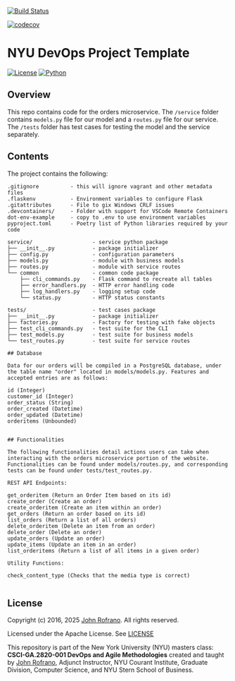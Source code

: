 [![Build Status](https://github.com/CSCI-GA-2820-SP25-001/orders/actions/workflows/ci.yml/badge.svg)](https://github.com/CSCI-GA-2820-SP25-001/orders/actions)

[![codecov](https://codecov.io/gh/CSCI-GA-2820-SP25-001/orders/graph/badge.svg?token=7L6U3T50NL)](https://codecov.io/gh/CSCI-GA-2820-SP25-001/orders)

# NYU DevOps Project Template

[![License](https://img.shields.io/badge/License-Apache_2.0-blue.svg)](https://opensource.org/licenses/Apache-2.0)
[![Python](https://img.shields.io/badge/Language-Python-blue.svg)](https://python.org/)


## Overview

This repo contains code for the orders microservice. The `/service` folder contains `models.py` file for our model and a `routes.py` file for our service. The `/tests` folder has test cases for testing the model and the service separately.


## Contents

The project contains the following:

```text
.gitignore          - this will ignore vagrant and other metadata files
.flaskenv           - Environment variables to configure Flask
.gitattributes      - File to gix Windows CRLF issues
.devcontainers/     - Folder with support for VSCode Remote Containers
dot-env-example     - copy to .env to use environment variables
pyproject.toml      - Poetry list of Python libraries required by your code

service/                   - service python package
├── __init__.py            - package initializer
├── config.py              - configuration parameters
├── models.py              - module with business models
├── routes.py              - module with service routes
└── common                 - common code package
    ├── cli_commands.py    - Flask command to recreate all tables
    ├── error_handlers.py  - HTTP error handling code
    ├── log_handlers.py    - logging setup code
    └── status.py          - HTTP status constants

tests/                     - test cases package
├── __init__.py            - package initializer
├── factories.py           - Factory for testing with fake objects
├── test_cli_commands.py   - test suite for the CLI
├── test_models.py         - test suite for business models
└── test_routes.py         - test suite for service routes

## Database

Data for our orders will be compiled in a PostgreSQL database, under the table name "order" located in models/models.py. Features and accepted entries are as follows:

id (Integer)
customer_id (Integer)
order_status (String)
order_created (Datetime)
order_updated (Datetime)
orderitems (Unbounded)


## Functionalities

The following functionalities detail actions users can take when interacting with the orders microservice portion of the website. Functionalities can be found under models/routes.py, and corresponding tests can be found under tests/test_routes.py.

REST API Endpoints:

get_orderitem (Return an Order Item based on its id)
create_order (Create an order)
create_orderitem (Create an item within an order)
get_orders (Return an order based on its id)
list_orders (Return a list of all orders)
delete_orderitem (Delete an item from an order)
delete_order (Delete an order)
update_orders (Update an order)
update_items (Update an item in an order)
list_orderitems (Return a list of all items in a given order)

Utility Functions:

check_content_type (Checks that the media type is correct)


```

## License

Copyright (c) 2016, 2025 [John Rofrano](https://www.linkedin.com/in/JohnRofrano/). All rights reserved.

Licensed under the Apache License. See [LICENSE](LICENSE)

This repository is part of the New York University (NYU) masters class: **CSCI-GA.2820-001 DevOps and Agile Methodologies** created and taught by [John Rofrano](https://cs.nyu.edu/~rofrano/), Adjunct Instructor, NYU Courant Institute, Graduate Division, Computer Science, and NYU Stern School of Business.
